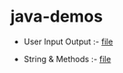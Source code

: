 # java-demos

- User Input Output :- [file](userinout.java)

- String  & Methods :- [file](string.java)